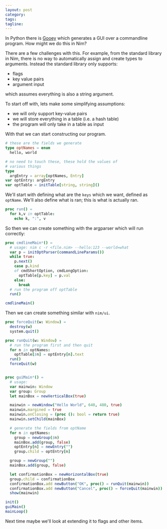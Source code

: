 ```yaml
---
layout: post
category:
tags:
tagline:
---
```


<!-- progressive model validation using metrics with hoeffding bounds is in the onlineml river items
so that we can adapt models and measure them in an online setting. -->

In Python there is [Gooey](https://github.com/chriskiehl/Gooey) which generates a GUI over a commandline program. How might we do this in Nim?

There are a few challenges with this. For example, from the standard library in Nim, there is no way to automatically assign and create types to arguments. Instead the standard library only supports:

- flags
- key value pairs
- argument input

which assumes everything is also a string argument.

To start off with, lets make some simplifying assumptions:

- we will only support key-value pairs
- we will store everything in a table (i.e. a hash table)
- the program will only take in a table as input

With that we can start constructing our program.

```nim
# these are the fields we generate
type optNames = enum
  hello, world

# no need to touch these, these hold the values of
# various things
type
  argEntry = array[optNames, Entry]
var optEntry: argEntry
var optTable = initTable[string, string]()
```

We'll start with defining what are the `keys` which we want, defined as `optName`. We'll also define what is ran; this is what is actually ran.

```nim
proc run() =
  for k,v in optTable:
    echo k, ":", v
```

So then we can create something with the argparser which will run correctly:

```nim
proc cmdlineMain*() =
  # usage: nim c -r <file.nim> --hello:123 --world=what
  var p = initOptParser(commandLineParams())
  while true:
    p.next()
    case p.kind
    of cmdShortOption, cmdLongOption:
      optTable[p.key] = p.val
    else:
      break
  # run the program off optTable
  run()

cmdlineMain()
```

Then we can create something similar with `nim/ui`.

```nim
proc forceQuit(w: Window) =
  destroy(w)
  system.quit()

proc runQuit(w: Window) =
  # run the program first and then quit
  for n in optNames:
    optTable[$n] = optEntry[n].text
  run()
  forceQuit(w)


proc guiMain*() =
  # usage:
  var mainwin: Window
  var group: Group
  let mainBox = newVerticalBox(true)

  mainwin = newWindow("Hello World", 640, 480, true)
  mainwin.margined = true
  mainwin.onClosing = (proc (): bool = return true)
  mainwin.setChild(mainBox)

  # generate the fields from optName
  for n in optNames:
    group = newGroup($n)
    mainBox.add(group, false)
    optEntry[n] = newEntry("")
    group.child = optEntry[n]

  group = newGroup("")
  mainBox.add(group, false)

  let confirmationBox = newHorizontalBox(true)
  group.child = confirmationBox
  confirmationBox.add newButton("OK", proc() = runQuit(mainwin))
  confirmationBox.add newButton("Cancel", proc() = forceQuit(mainwin))
  show(mainwin)

init()
guiMain()
mainLoop()
```

Next time maybe we'll look at extending it to flags and other items.
